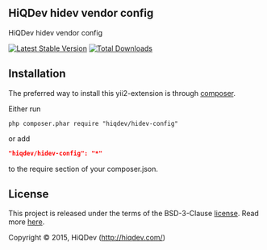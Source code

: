 HiQDev hidev vendor config
--------------------------

HiQDev hidev vendor config

[![Latest Stable Version](https://poser.pugx.org/hiqdev/hidev-config/v/stable.png)](https://packagist.org/packages/hiqdev/hidev-config)
[![Total Downloads](https://poser.pugx.org/hiqdev/hidev-config/downloads.png)](https://packagist.org/packages/hiqdev/hidev-config)

## Installation

The preferred way to install this yii2-extension is through [composer](http://getcomposer.org/download/).

Either run

```
php composer.phar require "hiqdev/hidev-config"
```

or add

```json
"hiqdev/hidev-config": "*"
```

to the require section of your composer.json.

## License

This project is released under the terms of the BSD-3-Clause [license](https://github.com/hiqdev/hidev/blob/master/LICENSE).
Read more [here](http://choosealicense.com/licenses/bsd-3-clause).

Copyright © 2015, HiQDev (http://hiqdev.com/)

